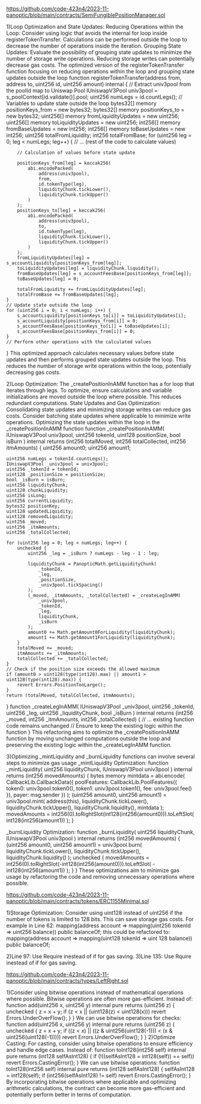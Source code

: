 https://github.com/code-423n4/2023-11-panoptic/blob/main/contracts/SemiFungiblePositionManager.sol

1)Loop Optimization and State Updates:
Reducing Operations within the Loop: Consider using logic that avoids the internal for loop inside registerTokenTransfer. Calculations can be performed outside the loop to decrease the number of operations inside the iteration.
Grouping State Updates: Evaluate the possibility of grouping state updates to minimize the number of storage write operations. Reducing storage writes can potentially decrease gas costs.
 The optimized version of the registerTokenTransfer function focusing on reducing operations within the loop and grouping state updates outside the loop
function registerTokenTransfer(address from, address to, uint256 id, uint256 amount) internal {
    // Extract univ3pool from the poolId map to Uniswap Pool
    IUniswapV3Pool univ3pool = s_poolContext[id.validate()].pool;
    uint256 numLegs = id.countLegs();
    // Variables to update state outside the loop
    bytes32[] memory positionKeys_from = new bytes32[](numLegs);
    bytes32[] memory positionKeys_to = new bytes32[](numLegs);
    uint256[] memory fromLiquidityUpdates = new uint256[](numLegs);
    uint256[] memory toLiquidityUpdates = new uint256[](numLegs);
    int256[] memory fromBaseUpdates = new int256[](numLegs);
    int256[] memory toBaseUpdates = new int256[](numLegs);
    uint256 totalFromLiquidity;
    int256 totalFromBase;
    for (uint256 leg = 0; leg < numLegs; leg++) {
        // ... (rest of the code to calculate values)

        // Calculation of values before state update

        positionKeys_from[leg] = keccak256(
            abi.encodePacked(
                address(univ3pool),
                from,
                id.tokenType(leg),
                liquidityChunk.tickLower(),
                liquidityChunk.tickUpper()
            )
        );
        positionKeys_to[leg] = keccak256(
            abi.encodePacked(
                address(univ3pool),
                to,
                id.tokenType(leg),
                liquidityChunk.tickLower(),
                liquidityChunk.tickUpper()
            )
        );
        fromLiquidityUpdates[leg] = s_accountLiquidity[positionKeys_from[leg]];
        toLiquidityUpdates[leg] = liquidityChunk.liquidity();
        fromBaseUpdates[leg] = s_accountFeesBase[positionKeys_from[leg]];
        toBaseUpdates[leg] = 0;

        totalFromLiquidity += fromLiquidityUpdates[leg];
        totalFromBase += fromBaseUpdates[leg];
    }
    // Update state outside the loop
    for (uint256 i = 0; i < numLegs; i++) {
        s_accountLiquidity[positionKeys_to[i]] = toLiquidityUpdates[i];
        s_accountLiquidity[positionKeys_from[i]] = 0;
        s_accountFeesBase[positionKeys_to[i]] = toBaseUpdates[i];
        s_accountFeesBase[positionKeys_from[i]] = 0;
    }
    // Perform other operations with the calculated values
}
This optimized approach calculates necessary values before state updates and then performs grouped state updates outside the loop. This reduces the number of storage write operations within the loop, potentially decreasing gas costs. 

2)Loop Optimization: The _createPositionInAMM function has a for loop that iterates through legs. To optimize, ensure calculations and variable initializations are moved outside the loop where possible. This reduces redundant computations.
State Updates and Gas Optimization: Consolidating state updates and minimizing storage writes can reduce gas costs. Consider batching state updates where applicable to minimize write operations.
Optimizing the state updates within the loop in the _createPositionInAMM function
function _createPositionInAMM(
    IUniswapV3Pool univ3pool,
    uint256 tokenId,
    uint128 positionSize,
    bool isBurn
) internal returns (int256 totalMoved, int256 totalCollected, int256 itmAmounts) {
    uint256 amount0;
    uint256 amount1;

    uint256 numLegs = tokenId.countLegs();
    IUniswapV3Pool _univ3pool = univ3pool;
    uint256 _tokenId = tokenId;
    uint128 _positionSize = positionSize;
    bool _isBurn = isBurn;
    uint256 liquidityChunk;
    uint128 chunkLiquidity;
    uint256 isLong;
    uint256 currentLiquidity;
    bytes32 positionKey;
    uint128 updatedLiquidity;
    uint128 removedLiquidity;
    uint256 _moved;
    uint256 _itmAmounts;
    uint256 _totalCollected;

    for (uint256 leg = 0; leg < numLegs; leg++) {
        unchecked {
            uint256 _leg = _isBurn ? numLegs - leg - 1 : leg;

            liquidityChunk = PanopticMath.getLiquidityChunk(
                _tokenId,
                _leg,
                _positionSize,
                _univ3pool.tickSpacing()
            );
            (_moved, _itmAmounts, _totalCollected) = _createLegInAMM(
                _univ3pool,
                _tokenId,
                _leg,
                liquidityChunk,
                _isBurn
            );
            amount0 += Math.getAmount0ForLiquidity(liquidityChunk);
            amount1 += Math.getAmount1ForLiquidity(liquidityChunk);
        }
        totalMoved += _moved;
        itmAmounts += _itmAmounts;
        totalCollected += _totalCollected;
    }
    // Check if the position size exceeds the allowed maximum
    if (amount0 > uint128(type(int128).max) || amount1 > uint128(type(int128).max)) {
        revert Errors.PositionTooLarge();
    }
    return (totalMoved, totalCollected, itmAmounts);
}
function _createLegInAMM(
    IUniswapV3Pool _univ3pool,
    uint256 _tokenId,
    uint256 _leg,
    uint256 _liquidityChunk,
    bool _isBurn
) internal returns (int256 _moved, int256 _itmAmounts, int256 _totalCollected) {
    // ... existing function code remains unchanged
    // Ensure to keep the existing logic within the function
}
This refactoring aims to optimize the _createPositionInAMM function by moving unchanged computations outside the loop and preserving the existing logic within the _createLegInAMM function.

3)Optimizing _mintLiquidity and _burnLiquidity functions can involve several steps to minimize gas usage
_mintLiquidity Optimization:
function _mintLiquidity(
    uint256 liquidityChunk,
    IUniswapV3Pool univ3pool
) internal returns (int256 movedAmounts) {
    bytes memory mintdata = abi.encode(
        CallbackLib.CallbackData({
            poolFeatures: CallbackLib.PoolFeatures({
                token0: univ3pool.token0(),
                token1: univ3pool.token1(),
                fee: univ3pool.fee()
            }),
            payer: msg.sender
        })
    );
    (uint256 amount0, uint256 amount1) = univ3pool.mint(
        address(this),
        liquidityChunk.tickLower(),
        liquidityChunk.tickUpper(),
        liquidityChunk.liquidity(),
        mintdata
    );
    movedAmounts = int256(0).toRightSlot(int128(int256(amount0))).toLeftSlot(
        int128(int256(amount1))
    );
}

_burnLiquidity Optimization:
function _burnLiquidity(
    uint256 liquidityChunk,
    IUniswapV3Pool univ3pool
) internal returns (int256 movedAmounts) {
    (uint256 amount0, uint256 amount1) = univ3pool.burn(
        liquidityChunk.tickLower(),
        liquidityChunk.tickUpper(),
        liquidityChunk.liquidity()
    );
    unchecked {
        movedAmounts = int256(0).toRightSlot(-int128(int256(amount0))).toLeftSlot(
            -int128(int256(amount1))
        );
    }
}
These optimizations aim to minimize gas usage by refactoring the code and removing unnecessary operations where possible.

https://github.com/code-423n4/2023-11-panoptic/blob/main/contracts/tokens/ERC1155Minimal.sol

1)Storage Optimization: Consider using uint128 instead of uint256 if the number of tokens is limited to 128 bits. This can save storage gas costs.
For example in Line 62: mapping(address account => mapping(uint256 tokenId => uint256 balance)) public balanceOf;
this could be refactored to:
mapping(address account => mapping(uint128 tokenId => uint 128 balance)) public balanceOf;

2)Line 97: Use Require inestead of if for gas saving.
3)Line 135: Use Rquire inestead of if for gas saving.

https://github.com/code-423n4/2023-11-panoptic/blob/main/contracts/types/LeftRight.sol

1)Consider using bitwise operations instead of mathematical operations where possible. Bitwise operations are often more gas-efficient.
Instead of:
function add(uint256 x, uint256 y) internal pure returns (uint256 z) {
    unchecked {
        z = x + y;
        if (z < x || (uint128(z) < uint128(x))) revert Errors.UnderOverFlow();
    }
}
We can use bitwise operations for checks:
function add(uint256 x, uint256 y) internal pure returns (uint256 z) {
    unchecked {
        z = x + y;
        if ((z < x) || ((z & uint256(uint128(-1))) < (x & uint256(uint128(-1))))) revert Errors.UnderOverFlow();
    }
}
2)Optimize Casting: For casting, consider using bitwise operations to ensure efficiency and handle edge cases.
Instead of:
function toInt128(int256 self) internal pure returns (int128 selfAsInt128) {
    if (!((selfAsInt128 = int128(self)) == self)) revert Errors.CastingError();
}
We can use bitwise operations:
function toInt128(int256 self) internal pure returns (int128 selfAsInt128) {
    selfAsInt128 = int128(self);
    if (int256(selfAsInt128) != self) revert Errors.CastingError();
}
By incorporating bitwise operations where applicable and optimizing arithmetic calculations, the contract can become more gas-efficient and potentially perform better in terms of computation.
